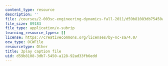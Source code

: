 ```yaml
---
content_type: resource
description: ''
file: /courses/2-003sc-engineering-dynamics-fall-2011/d59b81083db75450a12892ad33fb6edd_fK9AGvLf3yw.vtt
file_size: 89183
file_type: application/x-subrip
learning_resource_types: []
license: https://creativecommons.org/licenses/by-nc-sa/4.0/
ocw_type: OCWFile
resourcetype: Other
title: 3play caption file
uid: d59b8108-3db7-5450-a128-92ad33fb6edd
---
```

